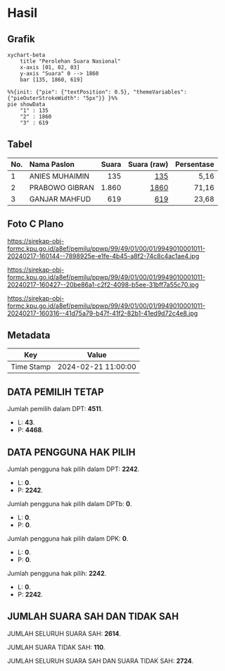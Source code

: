 # Hasil

## Grafik

```mermaid
xychart-beta
    title "Perolehan Suara Nasional"
    x-axis [01, 02, 03]
    y-axis "Suara" 0 --> 1860
    bar [135, 1860, 619]
```

```mermaid
%%{init: {"pie": {"textPosition": 0.5}, "themeVariables": {"pieOuterStrokeWidth": "5px"}} }%%
pie showData
    "1" : 135
    "2" : 1860
    "3" : 619
```

## Tabel

| No. | Nama Paslon    | Suara | Suara (raw) | Persentase |
|:--- |:-------------- | -----:| -----------:| ----------:|
| 1   | ANIES MUHAIMIN | 135   | [135][p-1]  | 5,16       |
| 2   | PRABOWO GIBRAN | 1.860 | [1860][p-2] | 71,16      |
| 3   | GANJAR MAHFUD  | 619   | [619][p-3]  | 23,68      |


[p-1]: https://github.com/gigit-pemilu/pemilu-2024/blob/main/pilpres/hitung-suara/sub/99-luar-negeri/sub/49-hong-kong-republik-rakyat-tiongkok/sub/01-hong-kong-republik-rakyat-tiongkok/sub/0001-hong-kong-republik-rakyat-tiongkok/sub/011-pos-007/sub/paslon-1.txt
[p-2]: https://github.com/gigit-pemilu/pemilu-2024/blob/main/pilpres/hitung-suara/sub/99-luar-negeri/sub/49-hong-kong-republik-rakyat-tiongkok/sub/01-hong-kong-republik-rakyat-tiongkok/sub/0001-hong-kong-republik-rakyat-tiongkok/sub/011-pos-007/sub/paslon-2.txt
[p-3]: https://github.com/gigit-pemilu/pemilu-2024/blob/main/pilpres/hitung-suara/sub/99-luar-negeri/sub/49-hong-kong-republik-rakyat-tiongkok/sub/01-hong-kong-republik-rakyat-tiongkok/sub/0001-hong-kong-republik-rakyat-tiongkok/sub/011-pos-007/sub/paslon-3.txt

## Foto C Plano

https://sirekap-obj-formc.kpu.go.id/a8ef/pemilu/ppwp/99/49/01/00/01/9949010001011-20240217-160144--7898925e-e1fe-4b45-a8f2-74c8c4ac1ae4.jpg

https://sirekap-obj-formc.kpu.go.id/a8ef/pemilu/ppwp/99/49/01/00/01/9949010001011-20240217-160427--20be86a1-c2f2-4098-b5ee-31bff7a55c70.jpg

https://sirekap-obj-formc.kpu.go.id/a8ef/pemilu/ppwp/99/49/01/00/01/9949010001011-20240217-160316--41d75a79-b47f-41f2-82b1-41ed9d72c4e8.jpg


## Metadata

| Key        | Value               |
| ---------- | ------------------- |
| Time Stamp | 2024-02-21 11:00:00 |


## DATA PEMILIH TETAP

Jumlah pemilih dalam DPT: **4511**.
 * L: **43**.
 * P: **4468**.

## DATA PENGGUNA HAK PILIH

Jumlah pengguna hak pilih dalam DPT: **2242**.
 * L: **0**.
 * P: **2242**.

Jumlah pengguna hak pilih dalam DPTb: **0**.
 * L: **0**.
 * P: **0**.

Jumlah pengguna hak pilih dalam DPK: **0**.
 * L: **0**.
 * P: **0**.

Jumlah pengguna hak pilih: **2242**.
 * L: **0**.
 * P: **2242**.

## JUMLAH SUARA SAH DAN TIDAK SAH

JUMLAH SELURUH SUARA SAH: **2614**.

JUMLAH SUARA TIDAK SAH: **110**.

JUMLAH SELURUH SUARA SAH DAN SUARA TIDAK SAH: **2724**.


